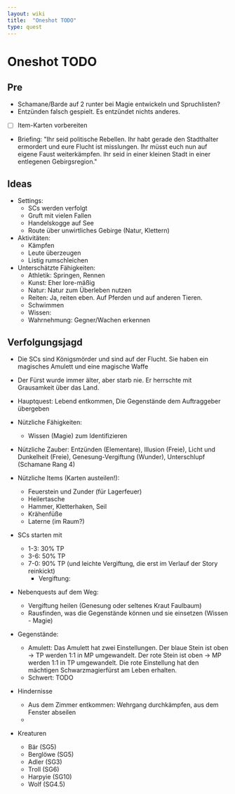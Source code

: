 ```yaml
---
layout: wiki
title:  "Oneshot TODO"
type: quest
---
```


# Oneshot TODO
## Pre
- Schamane/Barde auf 2 runter bei Magie entwickeln und Spruchlisten?
- Entzünden falsch gespielt. Es entzündet nichts anderes.
- [ ] Item-Karten vorbereiten
- Briefing: "Ihr seid politische Rebellen. Ihr habt gerade den Stadthalter ermordert und eure Flucht ist misslungen. Ihr müsst euch nun auf eigene Faust weiterkämpfen. Ihr seid in einer kleinen Stadt in einer entlegenen Gebirgsregion."

## Ideas
- Settings:
  - SCs werden verfolgt
  - Gruft mit vielen Fallen
  - Handelskogge auf See
  - Route über unwirtliches Gebirge (Natur, Klettern)
- Aktivitäten:
  - Kämpfen
  - Leute überzeugen
  - Listig rumschleichen
- Unterschätzte Fähigkeiten:
  - Athletik: Springen, Rennen
  - Kunst: Eher lore-mäßig
  - Natur: Natur zum Überleben nutzen
  - Reiten: Ja, reiten eben. Auf Pferden und auf anderen Tieren.
  - Schwimmen 
  - Wissen: 
  - Wahrnehmung: Gegner/Wachen erkennen

## Verfolgungsjagd
- Die SCs sind Königsmörder und sind auf der Flucht. Sie haben ein magisches Amulett und eine magische Waffe
- Der Fürst wurde immer älter, aber starb nie. Er herrschte mit Grausamkeit über das Land.
- Hauptquest: Lebend entkommen, Die Gegenstände dem Auftraggeber übergeben

- Nützliche Fähigkeiten:
  - Wissen (Magie) zum Identifizieren
- Nützliche Zauber: Entzünden (Elementare), Illusion (Freie), Licht und Dunkelheit (Freie), Genesung-Vergiftung (Wunder), Unterschlupf (Schamane Rang 4)
- Nützliche Items (Karten austeilen!):
  - Feuerstein und Zunder (für Lagerfeuer)
  - Heilertasche
  - Hammer, Kletterhaken, Seil
  - Krähenfüße
  - Laterne (im Raum?)

- SCs starten mit
  - 1-3: 30% TP
  - 3-6: 50% TP
  - 7-0: 90% TP (und leichte Vergiftung, die erst im Verlauf der Story reinkickt)
    - Vergiftung: 
- Nebenquests auf dem Weg:
  - Vergiftung heilen (Genesung oder seltenes Kraut Faulbaum)
  - Rausfinden, was die Gegenstände können und sie einsetzen  (Wissen - Magie)

- Gegenstände:
  - Amulett: Das Amulett hat zwei Einstellungen. Der blaue Stein ist oben -> TP werden 1:1 in MP umgewandelt. Der rote Stein ist oben -> MP werden 1:1 in TP umgewandelt. Die rote Einstellung hat den mächtigen Schwarzmagierfürst am Leben erhalten.
  - Schwert: TODO

- Hindernisse
  - Aus dem Zimmer entkommen: Wehrgang durchkämpfen, aus dem Fenster abseilen
  - 


- Kreaturen
  - Bär (SG5)
  - Berglöwe (SG5)
  - Adler (SG3)
  - Troll (SG6)
  - Harpyie (SG10)
  - Wolf (SG4.5)